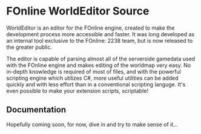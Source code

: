 FOnline WorldEditor Source
========
WorldEditor is an editor for the FOnline engine, created to make the development process more accessible and faster. It was long developed as an internal tool exclusive to the FOnline: 2238 team, but is now released to the greater public.

The editor is capable of parsing almost all of the serverside gamedata used with the FOnline engine and makes editing of the worldmap very easy. No in-depth knowledge is required of most of files, and with the powerful scripting engine which utilizes C#, more useful utilities can be added quickly and with less effort than in a conventional scripting languge. It's even possible to make your extension scripts, scriptable!

Documentation
---------
Hopefully coming soon, for now, dive in and try to make sense of it...